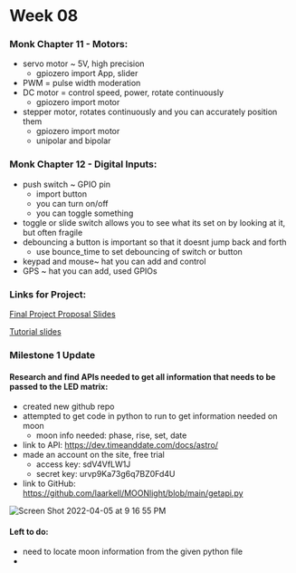 # Week 08

### Monk Chapter 11 - Motors:
- servo motor ~ 5V, high precision
  - gpiozero import App, slider 
- PWM = pulse width moderation
- DC motor = control speed, power, rotate continuously
  -  gpiozero import motor 
- stepper motor, rotates continuously and you can accurately position them
  -  gpiozero import motor 
  - unipolar and bipolar


### Monk Chapter 12 - Digital Inputs:
- push switch ~ GPIO pin
  - import button
  - you can turn on/off
  - you can toggle something
- toggle or slide switch allows you to see what its set on by looking at it, but often fragile
- debouncing a button is important so that it doesnt jump back and forth
  - use bounce_time to set debouncing of switch or button
- keypad and mouse~ hat you can add and control
- GPS ~ hat you can add, used GPIOs

### Links for Project:

[Final Project Proposal Slides](https://docs.google.com/presentation/d/1EIneGAy3JiBcfAgK7P5TFMXoqEmvOhoRnrpqi6fBKRQ/edit?usp=sharing)


[Tutorial slides](https://docs.google.com/presentation/d/1DkuRocFw_YWWC5KsnEIsCsaxf4aZFNY1BP93Qqrq1GI/edit?usp=sharing)

### Milestone 1 Update 
#### Research and find APIs needed to get all information that needs to be passed to the LED matrix:
- created new github repo
- attempted to get code in python to run to get information needed on moon
  - moon info needed: phase, rise, set, date
- link to API: https://dev.timeanddate.com/docs/astro/
- made an account on the site, free trial 
  - access key: sdV4VfLW1J
  - secret key: urvp9Ka73g6q7BZ0Fd4U
- link to GitHub: https://github.com/laarkell/MOONlight/blob/main/getapi.py

![Screen Shot 2022-04-05 at 9 16 55 PM](https://user-images.githubusercontent.com/70282901/161876370-0e154702-c661-4f84-89fc-a0d42d24639b.png)


#### Left to do:
- need to locate moon information from the given python file
- 
